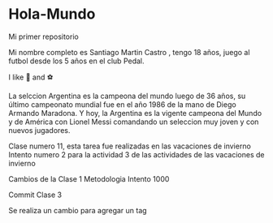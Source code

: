 # Hola-Mundo

Mi primer repositorio

Mi nombre completo es Santiago Martin Castro , tengo 18 años, juego al futbol desde los 5  años en el club Pedal.

I like 🍦 and ⚽

La selccion Argentina es la campeona del mundo luego de 36 años, su último campeonato mundial fue en el año 1986 de la mano de Diego Armando Maradona.
Y hoy, la Argentina es la vigente campeona del Mundo y de América con Lionel Messi comandando un seleccion muy joven y con nuevos jugadores.

Clase numero 11, esta tarea fue realizadas en las vacaciones de invierno
Intento numero 2 para la actividad 3 de las actividades de las vacaciones de invierno

Cambios de la Clase 1 Metodologia 
Intento 1000

Commit Clase 3

Se realiza un cambio para agregar un tag 
